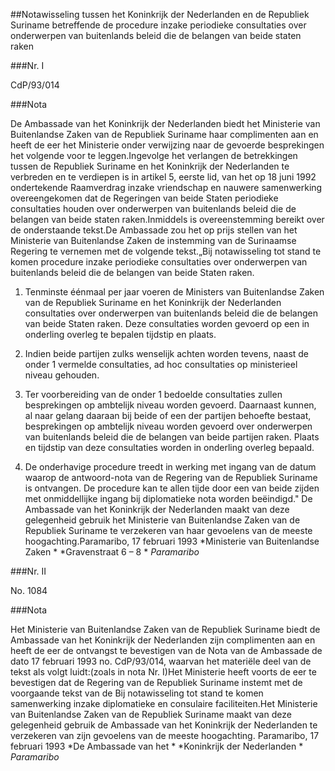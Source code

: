<meta http-equiv='Content-Type' content='text/html; charset=utf-8' />

##Notawisseling tussen het Koninkrijk der Nederlanden en de Republiek Suriname betreffende de procedure inzake periodieke consultaties over onderwerpen van buitenlands beleid die de belangen van beide staten raken

###Nr. I 

CdP/93/014

###Nota 

De Ambassade van het Koninkrijk der Nederlanden biedt het Ministerie van Buitenlandse Zaken van de Republiek Suriname haar complimenten aan en heeft de eer het Ministerie onder verwijzing naar de gevoerde besprekingen het volgende voor te leggen.Ingevolge het verlangen de betrekkingen tussen de Republiek Suriname en het Koninkrijk der Nederlanden te verbreden en te verdiepen is in artikel 5, eerste lid, van het op 18 juni 1992 ondertekende Raamverdrag inzake vriendschap en nauwere samenwerking overeengekomen dat de Regeringen van beide Staten periodieke consultaties houden over onderwerpen van buitenlands beleid die de belangen van beide staten raken.Inmiddels is overeenstemming bereikt over de onderstaande tekst.De Ambassade zou het op prijs stellen van het Ministerie van Buitenlandse Zaken de instemming van de Surinaamse Regering te vernemen met de volgende tekst.„Bij notawisseling tot stand te komen procedure inzake periodieke consultaties over onderwerpen van buitenlands beleid die de belangen van beide Staten raken.

1.  Tenminste éénmaal per jaar voeren de Ministers van Buitenlandse Zaken van de Republiek Suriname en het Koninkrijk der Nederlanden consultaties over onderwerpen van buitenlands beleid die de belangen van beide Staten raken. Deze consultaties worden gevoerd op een in onderling overleg te bepalen tijdstip en plaats.  

2.  Indien beide partijen zulks wenselijk achten worden tevens, naast de onder 1 vermelde consultaties, ad hoc consultaties op ministerieel niveau gehouden.  

3.  Ter voorbereiding van de onder 1 bedoelde consultaties zullen besprekingen op ambtelijk niveau worden gevoerd. Daarnaast kunnen, al naar gelang daaraan bij beide of een der partijen behoefte bestaat, besprekingen op ambtelijk niveau worden gevoerd over onderwerpen van buitenlands beleid die de belangen van beide partijen raken. Plaats en tijdstip van deze consultaties worden in onderling overleg bepaald. 

4.  De onderhavige procedure treedt in werking met ingang van de datum waarop de antwoord-nota van de Regering van de Republiek Suriname is ontvangen. De procedure kan te allen tijde door een van beide zijden met onmiddellijke ingang bij diplomatieke nota worden beëindigd." De Ambassade van het Koninkrijk der Nederlanden maakt van deze gelegenheid gebruik het Ministerie van Buitenlandse Zaken van de Republiek Suriname te verzekeren van haar gevoelens van de meeste hoogachting.Paramaribo, 17 februari 1993   *Ministerie van Buitenlandse Zaken *   *Gravenstraat 6 – 8 *   *Paramaribo*

###Nr. II 

No. 1084

###Nota 

Het Ministerie van Buitenlandse Zaken van de Republiek Suriname biedt de Ambassade van het Koninkrijk der Nederlanden zijn complimenten aan en heeft de eer de ontvangst te bevestigen van de Nota van de Ambassade de dato 17 februari 1993 no. CdP/93/014, waarvan het materiële deel van de tekst als volgt luidt:(zoals in nota Nr. I)Het Ministerie heeft voorts de eer te bevestigen dat de Regering van de Republiek Suriname instemt met de voorgaande tekst van de Bij notawisseling tot stand te komen samenwerking inzake diplomatieke en consulaire faciliteiten.Het Ministerie van Buitenlandse Zaken van de Republiek Suriname maakt van deze gelegenheid gebruik de Ambassade van het Koninkrijk der Nederlanden te verzekeren van zijn gevoelens van de meeste hoogachting. Paramaribo, 17 februari 1993  *De Ambassade van het *  *Koninkrijk der Nederlanden *  *Paramaribo* 

